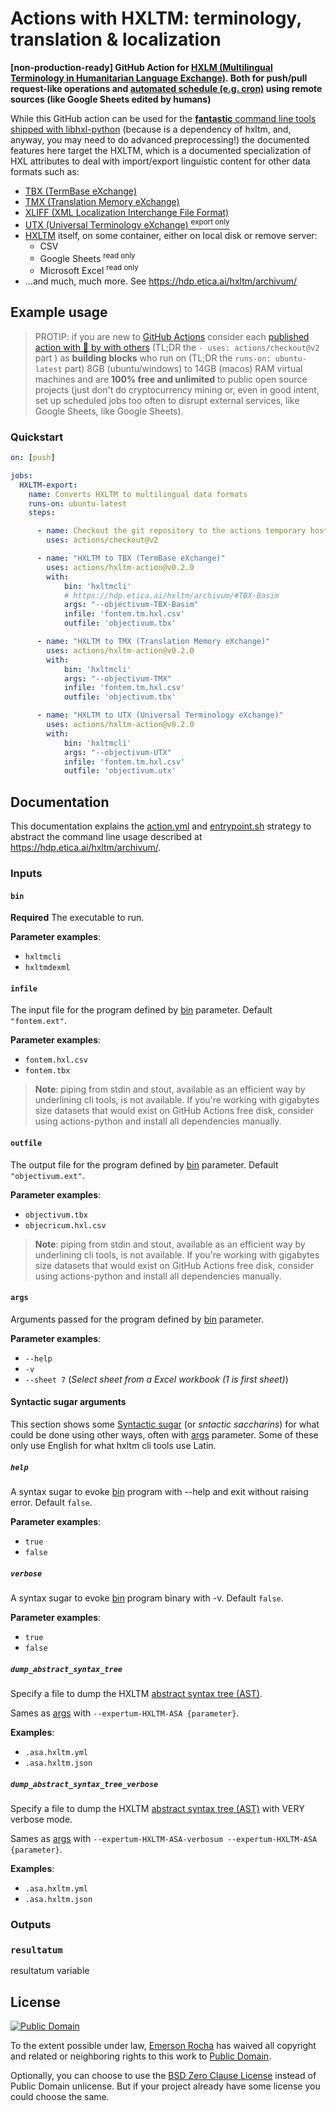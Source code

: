 # Actions with HXLTM: terminology, translation & localization
**[non-production-ready] GitHub Action for
[HXLM (Multilingual Terminology in Humanitarian Language Exchange)](https://hdp.etica.ai/hxltm/).
Both for push/pull request-like operations and
[automated schedule (e.g. cron)](https://docs.github.com/en/actions/learn-github-actions/events-that-trigger-workflows#schedule)
using remote sources (like Google Sheets edited by humans)**

While this GitHub action can be used for the
[**fantastic** command line tools shipped with libhxl-python](https://github.com/HXLStandard/libhxl-python/wiki/HXL-cookbook)
(because is a dependency of hxltm, and, anyway, you may need to do advanced
preprocessing!) the documented features here target the HXLTM, which is a
documented specialization of HXL attributes to deal with import/export
linguistic content for other data formats such as:

- [TBX (TermBase eXchange)](https://en.wikipedia.org/wiki/TermBase_eXchange)
- [TMX (Translation Memory eXchange)](https://en.wikipedia.org/wiki/Translation_Memory_eXchange)
- [XLIFF (XML Localization Interchange File Format)](https://en.wikipedia.org/wiki/Translation_Memory_eXchange)
- [UTX (Universal Terminology eXchange) <sup>export only</sup>](https://en.wikipedia.org/wiki/Universal_Terminology_eXchange)
- [HXLTM](https://hdp.etica.ai/hxltm/archivum/) itself, on some container,
  either on local disk or remove server:
  - CSV
  - Google Sheets <sup>read only</sup>
  - Microsoft Excel <sup>read only</sup>
- ...and much, much more. See <https://hdp.etica.ai/hxltm/archivum/>

<!--
- https://github.com/nektos/act
- https://github.com/actions/hello-world-docker-action
- https://docs.github.com/en/actions/creating-actions/creating-a-docker-container-action
- https://docs.github.com/en/actions/learn-github-actions/workflow-commands-for-github-actions

cp -r /workspace/git/fititnt/hxltm-action /home/fititnt/Downloads/hxltm-action-backup

rsync -r -a -v /workspace/git/fititnt/hxltm-action/ /home/fititnt/Downloads/hxltm-action-backup
cd /home/fititnt/Downloads/hxltm-action-backup
docker run --rm -it $(docker build -q .)

docker run --rm -it $(docker build -q .) 'hxltmcli --help'

cp .github/hxltm/hxltm-exemplum-linguam.tm.hxl.csv hxltm-exemplum-linguam.tm.hxl.csv

docker run --rm -it $(docker build -q .) 'hxltmcli' '.github/hxltm/hxltm-exemplum-linguam.tm.hxl.csv' 'objectivum.tbx' '--objectivum-TBX-Basim'
docker run --rm -it $(docker build -q .) 'hxltmcli' 'tests/hxltm-exemplum-linguam.tm.hxl.csv' 'tests/result/objectivum.tbx' '--objectivum-TBX-Basim'

# Using act
act
act --privileged

-->


## Example usage

> PROTIP: if you are new to [GitHub Actions](https://docs.github.com/en/actions)
  consider each [published action with 💖 by with others](https://github.com/marketplace?type=actions)
  (TL;DR the `- uses: actions/checkout@v2` part ) as **building blocks**
  who run on (TL;DR the `runs-on: ubuntu-latest` part) 8GB (ubuntu/windows) to
  14GB (macos) RAM virtual machines and are **100% free and unlimited** to
  public open source projects (just don't do cryptocurrency mining or,
  even in good intent, set up scheduled jobs too often to disrupt
  external services, like Google Sheets, like Google Sheets).

### Quickstart
```yaml
on: [push]

jobs:
  HXLTM-export:
    name: Converts HXLTM to multilingual data formats
    runs-on: ubuntu-latest
    steps:

      - name: Checkout the git repository to the actions temporary host runner
        uses: actions/checkout@v2

      - name: "HXLTM to TBX (TermBase eXchange)"
        uses: actions/hxltm-action@v0.2.0
        with:
            bin: 'hxltmcli'
            # https://hdp.etica.ai/hxltm/archivum/#TBX-Basim
            args: "--objectivum-TBX-Basim"
            infile: 'fontem.tm.hxl.csv'
            outfile: 'objectivum.tbx'

      - name: "HXLTM to TMX (Translation Memory eXchange)"
        uses: actions/hxltm-action@v0.2.0
        with:
            bin: 'hxltmcli'
            args: "--objectivum-TMX"
            infile: 'fontem.tm.hxl.csv'
            outfile: 'objectivum.tbx'

      - name: "HXLTM to UTX (Universal Terminology eXchange)"
        uses: actions/hxltm-action@v0.2.0
        with:
            bin: 'hxltmcli'
            args: "--objectivum-UTX"
            infile: 'fontem.tm.hxl.csv'
            outfile: 'objectivum.utx'
```


## Documentation

This documentation explains the [action.yml](action.yml) and
[entrypoint.sh](entrypoint.sh) strategy to abstract the command line usage
described at <https://hdp.etica.ai/hxltm/archivum/>.

### Inputs
#### `bin`
**Required** The executable to run.

**Parameter examples**:
- `hxltmcli`
- `hxltmdexml`

#### `infile`
The input file for the program defined by [bin](#bin) parameter.
Default `"fontem.ext"`.

**Parameter examples**:
- `fontem.hxl.csv`
- `fontem.tbx`

> **Note**: piping from stdin and stout, available as an efficient way by
underlining cli tools, is not available. If you're working with gigabytes
size datasets that would exist on GitHub Actions free disk, consider
using actions-python and install all dependencies manually.

#### `outfile`
The output file for the program defined by [bin](#bin) parameter.
Default `"objectivum.ext"`.

**Parameter examples**:
- `objectivum.tbx`
- `objecricum.hxl.csv`

> **Note**: piping from stdin and stout, available as an efficient way by
underlining cli tools, is not available. If you're working with gigabytes
size datasets that would exist on GitHub Actions free disk, consider
using actions-python and install all dependencies manually.

#### `args`
Arguments passed for the program defined by [bin](#bin) parameter.

**Parameter examples**:
- `--help`
- `-v`
- `--sheet 7` (_Select sheet from a Excel workbook (1 is first sheet)_)

#### Syntactic sugar arguments
This section shows some [Syntactic sugar](https://en.wikipedia.org/wiki/Syntactic_sugar)
(or _sntactic saccharins_) for what could be done using other ways, often
with [args](#args) parameter. Some of these only use English for what hxltm cli
tools use Latin.

##### `help`
A syntax sugar to evoke [bin](#bin) program with --help and exit without
raising error. Default `false`.

**Parameter examples**:
- `true`
- `false`

##### `verbose`
A syntax sugar to evoke [bin](#bin) program binary with -v. Default `false`.

**Parameter examples**:
- `true`
- `false`

##### `dump_abstract_syntax_tree`
Specify a file to dump the HXLTM
[abstract syntax tree (AST)](https://en.wikipedia.org/wiki/Abstract_syntax_tree).

Sames as [args](#args) with `--expertum-HXLTM-ASA {parameter}`.

**Examples**:
- `.asa.hxltm.yml`
- `.asa.hxltm.json`

##### `dump_abstract_syntax_tree_verbose`
Specify a file to dump the HXLTM
[abstract syntax tree (AST)](https://en.wikipedia.org/wiki/Abstract_syntax_tree)
with VERY verbose mode.

Sames as [args](#args) with `--expertum-HXLTM-ASA-verbosum --expertum-HXLTM-ASA {parameter}`.

**Examples**:
- `.asa.hxltm.yml`
- `.asa.hxltm.json`

### Outputs

### `resultatum`

resultatum variable

## License

[![Public Domain](https://i.creativecommons.org/p/zero/1.0/88x31.png)](UNLICENSE)

To the extent possible under law, [Emerson Rocha](https://github.com/fititnt)
has waived all copyright and related or neighboring rights to this work to
[Public Domain](UNLICENSE).

Optionally, you can choose to use the [BSD Zero Clause License](https://spdx.org/licenses/0BSD.html)
instead of Public Domain unlicense. But if your project already have some
license you could choose the same.